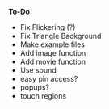 **To-Do**

- Fix Flickering (?)
- Fix Triangle Background
- Make example files
- Add image function
- Add movie function
- Use sound
- easy pin access?
- popups?
- touch regions
